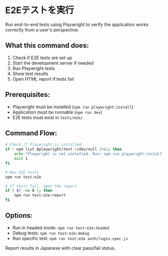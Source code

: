 # E2Eテストを実行

Run end-to-end tests using Playwright to verify the application works correctly from a user's perspective.

## What this command does:

1. Check if E2E tests are set up
2. Start the development server if needed
3. Run Playwright tests
4. Show test results
5. Open HTML report if tests fail

## Prerequisites:

- Playwright must be installed (`npm run playwright:install`)
- Application must be runnable (`npm run dev`)
- E2E tests must exist in `tests/e2e/`

## Command Flow:

```bash
# Check if Playwright is installed
if ! npm list @playwright/test >/dev/null 2>&1; then
    echo "Playwright is not installed. Run: npm run playwright:install"
    exit 1
fi

# Run E2E tests
npm run test:e2e

# If tests fail, open the report
if [ $? -ne 0 ]; then
    npm run test:e2e:report
fi
```

## Options:

- Run in headed mode: `npm run test:e2e:headed`
- Debug tests: `npm run test:e2e:debug`
- Run specific test: `npm run test:e2e auth/login.spec.js`

Report results in Japanese with clear pass/fail status.